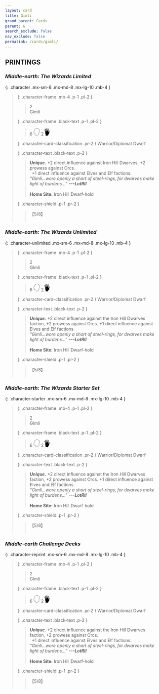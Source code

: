 ```yaml
---
layout: card
title: Gimli
grand_parent: Cards
parent: G
search_exclude: false
nav_exclude: false
permalink: /cards/gimli/
---
```


## PRINTINGS


### _Middle-earth: The Wizards Limited_

{: .character .mx-sm-6 .mx-md-8 .mx-lg-10 .mb-4 }
> {: .character-frame .mb-4 .p-1 .pl-2 }
> > <div class="card-mp">2</div>
> > <div class="character-card-name">Gimli</div>
>
> {: .character-frame .black-text .p-1 .pl-2 }
> > 6 ![](/assets/images/mind.svg) 2![](/assets/images/di.svg)
>
> {: .character-card-classification .pr-2 }
> Warrior/Diplomat Dwarf
>
> {: .character-text .black-text .p-2 }
> > _**Unique.**_ +2 direct influence against Iron Hill Dwarves, +2 prowess against Orcs. <br>&ensp;+1 direct influence against Elves and Elf factions. <br>_"Gimli...wore openly a short of steel-rings, for dwarves make light of burdens...”_ ***---&#65279;LotRII***  <br><br>**Home Site:** Iron Hill Dwarf-hold 
>
> {: .character-shield .p-1 .pr-2 }
> > <div class="card-shield">【5/8】</div>
> > <div class="card-corruption">&nbsp;</div>

### _Middle-earth: The Wizards Unlimited_

{: .character-unlimited .mx-sm-6 .mx-md-8 .mx-lg-10 .mb-4 }
> {: .character-frame .mb-4 .p-1 .pl-2 }
> > <div class="card-mp">2</div>
> > <div class="character-card-name">Gimli</div>
>
> {: .character-frame .black-text .p-1 .pl-2 }
> > 6 ![](/assets/images/mind.svg) 2![](/assets/images/di.svg)
>
> {: .character-card-classification .pr-2 }
> Warrior/Diplomat Dwarf
>
> {: .character-text .black-text .p-2 }
> > _**Unique.**_ +2 direct influence against the Iron Hill Dwarves faction, +2 prowess against Orcs. +1 direct influence against Elves and Elf factions. <br>_"Gimli...wore openly a short of steel-rings, for dwarves make light of burdens...”_ ***---&#65279;LotRII***  <br><br>**Home Site:** Iron Hill Dwarf-hold 
>
> {: .character-shield .p-1 .pr-2 }
> > <div class="card-shield">【5/8】</div>
> > <div class="card-corruption">&nbsp;</div>

### _Middle-earth: The Wizards Starter Set_

{: .character-starter .mx-sm-6 .mx-md-8 .mx-lg-10 .mb-4 }
> {: .character-frame .mb-4 .p-1 .pl-2 }
> > <div class="card-mp">2</div>
> > <div class="character-card-name">Gimli</div>
>
> {: .character-frame .black-text .p-1 .pl-2 }
> > 6 ![](/assets/images/mind.svg) 2![](/assets/images/di.svg)
>
> {: .character-card-classification .pr-2 }
> Warrior/Diplomat Dwarf
>
> {: .character-text .black-text .p-2 }
> > _**Unique.**_ +2 direct influence against the Iron Hill Dwarves faction, +2 prowess against Orcs. +1 direct influence against Elves and Elf factions. <br>_"Gimli...wore openly a short of steel-rings, for dwarves make light of burdens...”_ ***---&#65279;LotRII***  <br><br>**Home Site:** Iron Hill Dwarf-hold 
>
> {: .character-shield .p-1 .pr-2 }
> > <div class="card-shield">【5/8】</div>
> > <div class="card-corruption">&nbsp;</div>

### _Middle-earth Challenge Decks_

{: .character-reprint .mx-sm-6 .mx-md-8 .mx-lg-10 .mb-4 }
> {: .character-frame .mb-4 .p-1 .pl-2 }
> > <div class="card-mp">2</div>
> > <div class="character-card-name">Gimli</div>
>
> {: .character-frame .black-text .p-1 .pl-2 }
> > 6 ![](/assets/images/mind.svg) 2![](/assets/images/di.svg)
>
> {: .character-card-classification .pr-2 }
> Warrior/Diplomat Dwarf
>
> {: .character-text .black-text .p-2 }
> > _**Unique.**_ +2 direct influence against the Iron Hill Dwarves faction, +2 prowess against Orcs. <br>&ensp;+1 direct influence against Elves and Elf factions. <br>_"Gimli...wore openly a short of steel-rings, for dwarves make light of burdens...”_ ***---&#65279;LotRII***  <br><br>**Home Site:** Iron Hill Dwarf-hold 
>
> {: .character-shield .p-1 .pr-2 }
> > <div class="card-shield">【5/8】</div>
> > <div class="card-corruption">&nbsp;</div>
